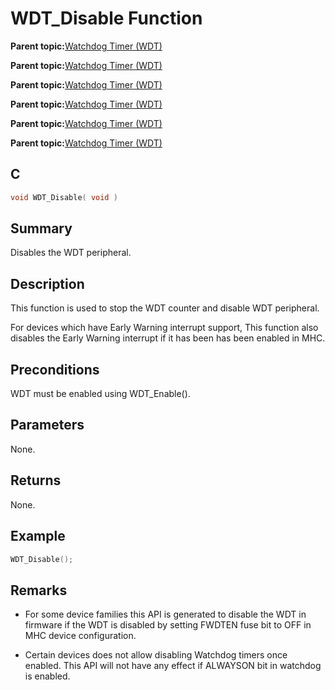 # WDT\_Disable Function

**Parent topic:**[Watchdog Timer \(WDT\)](GUID-516654BB-A119-4984-BC8E-A7890E6C958E.md)

**Parent topic:**[Watchdog Timer \(WDT\)](GUID-150A6728-E8C8-4A67-9FCB-E524A8863357.md)

**Parent topic:**[Watchdog Timer \(WDT\)](GUID-05787A14-6089-477B-842C-EA6DBC92D2D2.md)

**Parent topic:**[Watchdog Timer \(WDT\)](GUID-947B7882-C762-4E93-BF77-6EF42FB0F89D.md)

**Parent topic:**[Watchdog Timer \(WDT\)](GUID-E3301363-4446-4B9B-B20B-EE813B1232EC.md)

**Parent topic:**[Watchdog Timer \(WDT\)](GUID-8A37E31C-D55D-4230-B1FE-0180D3B32410.md)

## C

```c
void WDT_Disable( void )
```

## Summary

Disables the WDT peripheral.

## Description

This function is used to stop the WDT counter and disable WDT peripheral.

For devices which have Early Warning interrupt support, This function also disables the Early Warning interrupt if it has been has been enabled in MHC.

## Preconditions

WDT must be enabled using WDT\_Enable\(\).

## Parameters

None.

## Returns

None.

## Example

```c
WDT_Disable();
```

## Remarks

-   For some device families this API is generated to disable the WDT in firmware if the WDT is disabled by setting FWDTEN fuse bit to OFF in MHC device configuration.

-   Certain devices does not allow disabling Watchdog timers once enabled. This API will not have any effect if ALWAYSON bit in watchdog is enabled.


